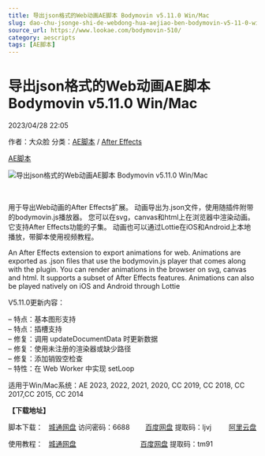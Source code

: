 ```yaml
---
title: 导出json格式的Web动画AE脚本 Bodymovin v5.11.0 Win/Mac
slug: dao-chu-jsonge-shi-de-webdong-hua-aejiao-ben-bodymovin-v5-11-0-win-mac
source_url: https://www.lookae.com/bodymovin-510/
category: aescripts
tags: [AE脚本]
---
```

# 导出json格式的Web动画AE脚本 Bodymovin v5.11.0 Win/Mac

2023/04/28 22:05

作者：大众脸
分类：[AE脚本](https://www.lookae.com/after-effects/aescripts/) / [After Effects](https://www.lookae.com/after-effects/)

[AE脚本](https://www.lookae.com/tag/ae%e8%84%9a%e6%9c%ac/)

![导出json格式的Web动画AE脚本 Bodymovin v5.11.0 Win/Mac](https://www.lookae.com/wp-content/uploads/2019/04/Bodymovin.jpg "导出json格式的Web动画AE脚本 Bodymovin v5.11.0 Win/Mac-LookAE.com")

﻿

用于导出Web动画的After Effects扩展。 动画导出为.json文件，使用随插件附带的bodymovin.js播放器。 您可以在svg，canvas和html上在浏览器中渲染动画。 它支持After Effects功能的子集。 动画也可以通过Lottie在iOS和Android上本地播放，带脚本使用视频教程。

An After Effects extension to export animations for web. Animations are exported as .json files that use the bodymovin.js player that comes along with the plugin. You can render animations in the browser on svg, canvas and html. It supports a subset of After Effects features. Animations can also be played natively on iOS and Android through Lottie

V5.11.0更新内容：

– 特点：基本图形支持  
– 特点：插槽支持  
– 修复：调用 updateDocumentData 时更新数据  
– 修复：使用未注册的渲染器或缺少路径  
– 修复：添加销毁空检查  
– 特性：在 Web Worker 中实现 setLoop

适用于Win/Mac系统：AE 2023, 2022, 2021, 2020, CC 2019, CC 2018, CC 2017,CC 2015, CC 2014

**【下载地址】**

脚本下载：   [城通网盘](https://url70.ctfile.com/f/2827370-846153081-dcf6fd?p=4431) 访问密码：6688        [百度网盘](https://pan.baidu.com/s/1Cbd75xBb-JMN221m6yLJ_g?pwd=ljvj) 提取码：ljvj         [阿里云盘](https://www.aliyundrive.com/s/kch3dvMLdwB)

使用教程：   [城通网盘](https://lookae.ctfile.com/fs/680462-382843706)                                 [百度网盘](https://pan.baidu.com/s/1qGkQJb27DRqeeOMZ-73uKg) 提取码：tm91

